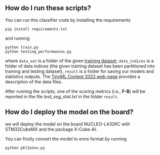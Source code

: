 ## How do I run these scripts?

You can run this classifier code by installing the requirements

    pip install requirements.txt

and running

    python train.py 
    python testing_performances.py

where `data_set` is a folder of the given [training dataset](https://drive.google.com/file/d/11lOiocENt7TVRqwYbUkIgd1_-ZCUNIrH/view?usp=sharing), `data_indices` is a folder of data indices (the given training dataset has been partitioned into training and testing dataset), `result` is a folder for saving our models and statistics outputs. The [TinyML Contest 2022 web-page](https://tinymlcontest.github.io/TinyML-Design-Contest/Problems.html) provides a description of the data files.

After running the scripts, one of the scoring metrics (i.e., **F-B**) will be reported in the file *test_seg_stat.txt* in the folder `result`. 

## How do I deploy the model on the board?

we will deploy the model on the board NUCLEO-L432KC with STM32CubeMX and the package X-Cube-AI. 

You can firstly convert the model to onnx format by running

```shell
python pkl2onnx.py 
```
